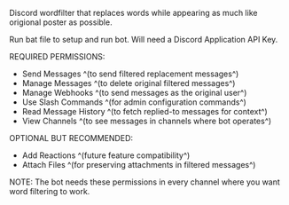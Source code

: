 Discord wordfilter that replaces words while appearing as much like origional poster as possible.

Run bat file to setup and run bot. Will need a Discord Application API Key.

REQUIRED PERMISSIONS:
- Send Messages ^(to send filtered replacement messages^)
- Manage Messages ^(to delete original filtered messages^)
- Manage Webhooks ^(to send messages as the original user^)
- Use Slash Commands ^(for admin configuration commands^)
- Read Message History ^(to fetch replied-to messages for context^)
- View Channels ^(to see messages in channels where bot operates^)

OPTIONAL BUT RECOMMENDED:
- Add Reactions ^(future feature compatibility^)
- Attach Files ^(for preserving attachments in filtered messages^)

NOTE: The bot needs these permissions in every channel where you want word filtering to work.
